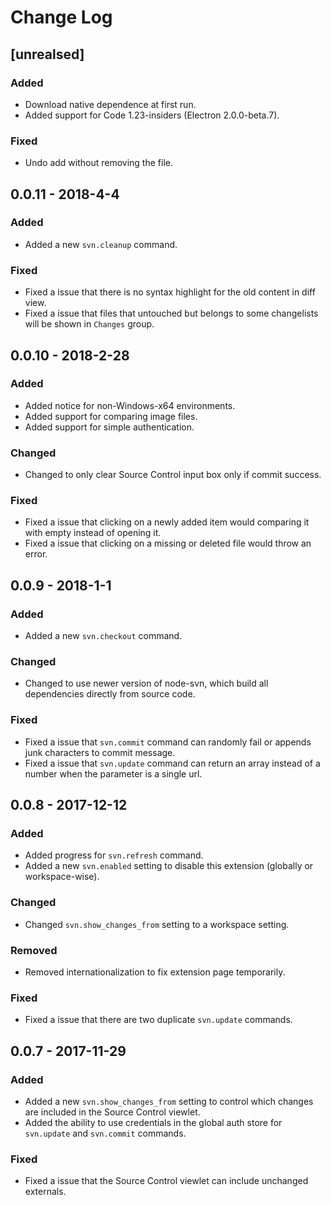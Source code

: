 # Change Log

## [unrealsed]

### Added
- Download native dependence at first run.
- Added support for Code 1.23-insiders (Electron 2.0.0-beta.7).

### Fixed
- Undo add without removing the file.

## 0.0.11 - 2018-4-4

### Added
- Added a new `svn.cleanup` command.

### Fixed
- Fixed a issue that there is no syntax highlight for the old content in diff view.
- Fixed a issue that files that untouched but belongs to some changelists will be shown in `Changes` group.

## 0.0.10 - 2018-2-28

### Added
- Added notice for non-Windows-x64 environments.
- Added support for comparing image files.
- Added support for simple authentication.

### Changed
- Changed to only clear Source Control input box only if commit success.

### Fixed
- Fixed a issue that clicking on a newly added item would comparing it with empty instead of opening it.
- Fixed a issue that clicking on a missing or deleted file would throw an error.

## 0.0.9 - 2018-1-1

### Added
- Added a new `svn.checkout` command.

### Changed
- Changed to use newer version of node-svn, which build all dependencies directly from source code.

### Fixed
- Fixed a issue that `svn.commit` command can randomly fail or appends junk characters to commit message.
- Fixed a issue that `svn.update` command can return an array instead of a number when the parameter is a single url.

## 0.0.8 - 2017-12-12

### Added
- Added progress for `svn.refresh` command.
- Added a new `svn.enabled` setting to disable this extension (globally or workspace-wise).

### Changed
- Changed `svn.show_changes_from` setting to a workspace setting.

### Removed
- Removed internationalization to fix extension page temporarily.

### Fixed
- Fixed a issue that there are two duplicate `svn.update` commands.

## 0.0.7 - 2017-11-29

### Added

- Added a new `svn.show_changes_from` setting to control which changes are included in the Source Control viewlet.
- Added the ability to use credentials in the global auth store for `svn.update` and `svn.commit` commands.

### Fixed
- Fixed a issue that the Source Control viewlet can include unchanged externals.

